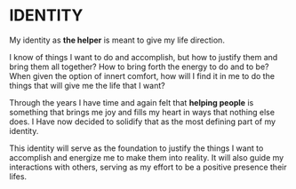 # IDENTITY

My identity as **the helper** is meant to give my life direction.

I know of things I want to do and accomplish, but how to justify them and bring them all together? How to bring forth the energy to do and to be? When given the option of innert comfort, how will I find it in me to do the things that will give me the life that I want?

Through the years I have time and again felt that **helping people** is something that brings me joy and fills my heart in ways that nothing else does. I Have now decided to solidify that as the most defining part of my identity.

This identity will serve as the foundation to justify the things I want to accomplish and energize me to make them into reality. It will also guide my interactions with others, serving as my effort to be a positive presence their lifes.


